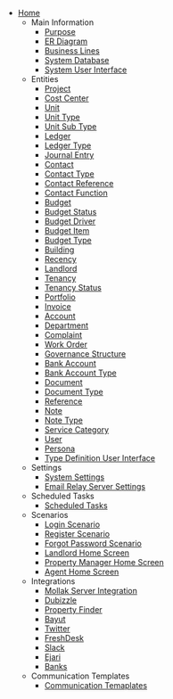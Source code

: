 * [Home](home)
  * Main Information
    * [Purpose](purpose)
    * [ER Diagram](er-diagram)
    * [Business Lines](business-lines)
    * [System Database](system-database)
    * [System User Interface](system-user-interface)
  * Entities
    * [Project](Project)
    * [Cost Center](Cost-Center)
    * [Unit](Unit)
    * [Unit Type](Unit-Type)
    * [Unit Sub Type](Unit-Sub-Type)
    * [Ledger](Ledger)
    * [Ledger Type](Ledger-Type)
    * [Journal Entry](Journal-Entry)
    * [Contact](Contact)
    * [Contact Type](Contact-Type)
    * [Contact Reference](Contact-Reference)
    * [Contact Function](Contact-Function)
    * [Budget](Budget)
    * [Budget Status](Budget-Status)
    * [Budget Driver](Budget-Driver)
    * [Budget Item](Budget-Item)
    * [Budget Type](Budget-Type)
    * [Building](Building)
    * [Recency](Recency)
    * [Landlord](Landlord)
    * [Tenancy](Tenancy)
    * [Tenancy Status](Tenancy-Status)
    * [Portfolio](Portfolio)
    * [Invoice](Invoice)
    * [Account](Account)
    * [Department](Department)
    * [Complaint](Complaint)
    * [Work Order](Work-Order)
    * [Governance Structure](Governance-Structure)
    * [Bank Account](Bank-Account)
    * [Bank Account Type](Bank-Account-Type)
    * [Document](Document)
    * [Document Type](Document-Type)
    * [Reference](Reference)
    * [Note](Note)
    * [Note Type](Note-Type)
    * [Service Category](Service-Category)
    * [User](User)
    * [Persona](Persona)
    * [Type Definition User Interface](Type-Definition-User-Interface)
  * Settings
    * [System Settings](System-Settings)
    * [Email Relay Server Settings](Email-Relay-Server-Settings)
  * Scheduled Tasks
    * [Scheduled Tasks](Scheduled-Tasks)
  * Scenarios
    * [Login Scenario](Login-Scenario)
    * [Register Scenario](Rgister-Scenario)
    * [Forgot Password Scenario](Forgot-Password-Scenario)
    * [Landlord Home Screen](Landlord-Home-Screen)
    * [Property Manager Home Screen](Property-Manager-Home-Screen)
    * [Agent Home Screen](Agent-Home-Screen)
  * Integrations
    * [Mollak Server Integration](Mollak-Server-Integration)  
    * [Dubizzle](Dubizzle-Integration)  
    * [Property Finder](Property-Finder-Integration)  
    * [Bayut](Bayut-Integration)  
    * [Twitter](Twitter-Integration)  
    * [FreshDesk](FreshDesk-Integration)  
    * [Slack](Slack-Integration)  
    * [Ejari](Ejari-Integration)  
    * [Banks](Bank-Integrations)  
  * Communication Templates
    * [Communication Temaplates](Communication-Templates)  